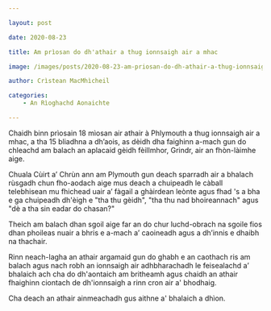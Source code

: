 ```yaml
---

layout: post

date: 2020-08-23

title: Am prìosan do dh'athair a thug ionnsaigh air a mhac

image: /images/posts/2020-08-23-am-priosan-do-dh-athair-a-thug-ionnsaigh-air-a-mhac.webp

author: Crìstean MacMhìcheil

categories:
    - An Rìoghachd Aonaichte

---
```


Chaidh binn prìosain 18 mìosan air athair à Phlymouth a thug ionnsaigh air a mhac, a tha 15 bliadhna a dh’aois, as dèidh dha faighinn a-mach gun do chleachd am balach an aplacaid gèidh fèillmhor, Grindr, air an fhòn-làimhe aige.

Chuala Cùirt a’ Chrùn ann am Plymouth gun deach sparradh air a bhalach rùsgadh chun fho-aodach aige mus deach a chuipeadh le càball telebhisean mu fhichead uair a’ fàgail a ghàirdean leònte agus fhad 's a bha e ga chuipeadh dh'èigh e "tha thu gèidh", "tha thu nad bhoireannach" agus "dè a tha sin eadar do chasan?"

Theich am balach dhan sgoil aige far an do chur luchd-obrach na sgoile fios dhan phoileas nuair a bhris e a-mach a’ caoineadh agus a dh’innis e dhaibh na thachair.

Rinn neach-lagha an athair argamaid gun do ghabh e an caothach ris am balach agus nach robh an ionnsaigh air adhbharachadh le feisealachd a’ bhalaich ach cha do dh'aontaich am britheamh agus chaidh an athair fhaighinn ciontach de dh'ionnsaigh a rinn cron air a' bhodhaig.

Cha deach an athair ainmeachadh gus aithne a' bhalaich a dhìon.
